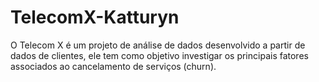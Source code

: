 # TelecomX-Katturyn
O Telecom X é um projeto de análise de dados desenvolvido a partir de dados de clientes, ele tem como objetivo investigar os principais fatores associados ao cancelamento de serviços (churn).
